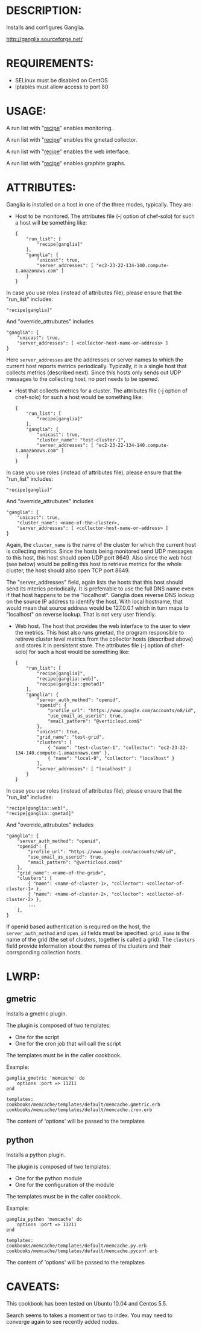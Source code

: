 # DESCRIPTION:

Installs and configures Ganglia.

http://ganglia.sourceforge.net/

# REQUIREMENTS:

*   SELinux must be disabled on CentOS
*   iptables must allow access to port 80


# USAGE:

A run list with "[recipe](http://ganglia)" enables monitoring.


A run list with "[recipe](ganglia::gmetad)" enables the gmetad collector.


A run list with "[recipe](ganglia::web)" enables the web interface.


A run list with "[recipe](ganglia::graphite)" enables graphite graphs.

# ATTRIBUTES:

Ganglia is installed on a host in one of the three modes, typically. They are:
*   Host to be monitored. The attributes file (-j option of chef-solo) for
    such a host will be something like:

        {
            "run_list": [
                "recipe[ganglia]"
            ],
            "ganglia": {
                "unicast": true,
                "server_addresses": [ "ec2-23-22-134-140.compute-1.amazonaws.com" ]
            }
        }


In case you use roles (instead of attributes file), please ensure that the
"run_list" includes:

    "recipe[ganglia]"

And "override_attrubutes" includes

    "ganglia": {
        "unicast": true,
        "server_addresses": [ <collector-host-name-or-address> ]
    }

Here `server_addresses` are the addresses or server names to which the current
host reports metrics periodically. Typically, it is a single host that
collects metrics (described next). Since this hosts only sends out UDP
messages to the collecting host, no port needs to be opened.

*   Host that collects metrics for a cluster. The attributes file (-j option
    of chef-solo) for such a host would be something like:

        {
            "run_list": [
                "recipe[ganglia]"
            ],
            "ganglia": {
                "unicast": true,
                "cluster_name": "test-cluster-1",
                "server_addresses": [ "ec2-23-22-134-140.compute-1.amazonaws.com" ]
            }
        }


In case you use roles (instead of attributes file), please ensure that the
"run_list" includes:

    "recipe[ganglia]"

And "override_attrubutes" includes

    "ganglia": {
        "unicast": true,
        "cluster_name": <name-of-the-cluster>,
        "server_addresses": [ <collector-host-name-or-address> ]
    }

Again, the `cluster_name` is the name of the cluster for which the current
host is collecting metrics. Since the hosts being monitored send UDP messages
to this host, this host should open UDP port 8649. Also since the web host
(see below) would be polling this host to retrieve metrics for the whole
cluster, the host should also open TCP port 8649.

The "server_addresses" field, again lists the hosts that this host should send
its mterics periodically. It is preferrable to use the full DNS name even if
that host happens to be the "localhost". Ganglia does reverse DNS lookup on
the source IP address to identify the host. With local hostname, that would
mean that source address would be 127.0.0.1 which in turn maps to "localhost"
on reverse lookup. That is not very user friendly.

*   Web host. The host that provides the web interface to the user to view the
    metrics. This host also runs gmetad, the program responsible to retireve
    cluster level metrics from the collector hosts (described above) and
    stores it in persistent store. The attributes file (-j option of
    chef-solo) for such a host would be something like:

        {
            "run_list": [
                "recipe[ganglia]",
                "recipe[ganglia::web]",
                "recipe[ganglia::gmetad]"
            ],
            "ganglia": {
                "server_auth_method": "openid",
                "openid": {
                    "profile_url": "https://www.google.com/accounts/o8/id",
                    "use_email_as_userid": true,
                    "email_pattern": "@verticloud.com$"
                },
                "unicast": true,
                "grid_name": "test-grid",
                "clusters": [
                    { "name": "test-cluster-1", "collector": "ec2-23-22-134-140.compute-1.amazonaws.com" },
                    { "name": "local-0", "collector": "localhost" }
                ],
                "server_addresses": [ "localhost" ]
            }
        }


In case you use roles (instead of attributes file), please ensure that the
"run_list" includes:

    "recipe[ganglia::web]",
    "recipe[ganglia::gmetad]"

And "override_attrubutes" includes

    "ganglia": {
        "server_auth_method": "openid",
        "openid": {
            "profile_url": "https://www.google.com/accounts/o8/id",
            "use_email_as_userid": true,
            "email_pattern": "@verticloud.com$"
        },
        "grid_name": <name-of-the-grid>",
        "clusters": [
            { "name": <name-of-cluster-1>, "collector": <collector-of-cluster-1> },
            { "name": <name-of-cluster-2>, "collector": <collector-of-cluster-2> },
            ...
        ],
    }

If openid based authentication is required on the host, the
`server_auth_method` and `open_id` fields must be specified. `grid_name` is
the name of the grid (the set of clusters, together is called a grid). The
`clusters` field provide information about the names of the clusters and their
corrsponding collection hosts.

# LWRP:

## gmetric

Installs a gmetric plugin.

The plugin is composed of two templates:
*   One for the script
*   One for the cron job that will call the script


The templates must be in the caller cookbook.

Example:

    ganglia_gmetric 'memcache' do
        options :port => 11211
    end

    templates:
    cookbooks/memcache/templates/default/memcache.gmetric.erb
    cookbooks/memcache/templates/default/memcache.cron.erb

The content of 'options' will be passed to the templates

## python

Installs a python plugin.

The plugin is composed of two templates:
*   One for the python module
*   One for the configuration of the module


The templates must be in the caller cookbook.

Example:

    ganglia_python 'memcache' do
        options :port => 11211
    end

    templates:
    cookbooks/memcache/templates/default/memcache.py.erb
    cookbooks/memcache/templates/default/memcache.pyconf.erb

The content of 'options' will be passed to the templates

# CAVEATS: 

This cookbook has been tested on Ubuntu 10.04 and Centos 5.5.

Search seems to takes a moment or two to index. You may need to converge again
to see recently added nodes.
